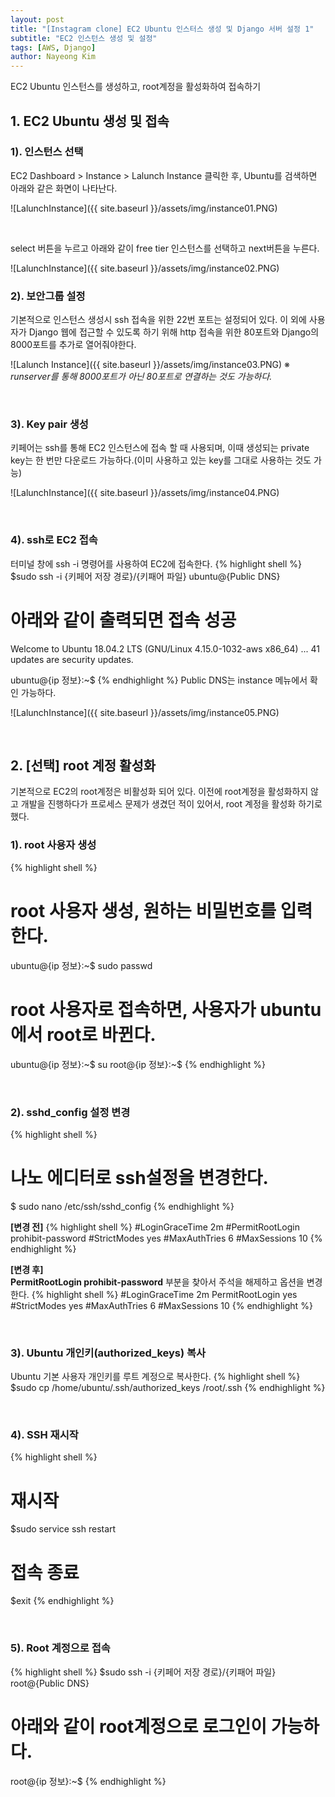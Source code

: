 ```yaml
---
layout: post
title: "[Instagram clone] EC2 Ubuntu 인스터스 생성 및 Django 서버 설정 1"
subtitle: "EC2 인스턴스 생성 및 설정"
tags: [AWS, Django]
author: Nayeong Kim
---
```

<div id='preview' class='display-none'>
EC2 Ubuntu 인스턴스를 생성하고, root계정을 활성화하여 접속하기
</div>

## 1. EC2 Ubuntu 생성 및 접속
### 1). 인스턴스 선택
EC2 Dashboard > Instance > Lalunch Instance 클릭한 후, Ubuntu를 검색하면 아래와 같은 화면이 나타난다.

![LalunchInstance]({{ site.baseurl }}/assets/img/instance01.PNG)

<br>

select 버튼을 누르고 아래와 같이 free tier 인스턴스를 선택하고 next버튼을 누른다.

![LalunchInstance]({{ site.baseurl }}/assets/img/instance02.PNG)
<br>

### 2). 보안그룹 설정
기본적으로 인스턴스 생성시 ssh 접속을 위한 22번 포트는 설정되어 있다.
이 외에 사용자가 Django 웹에 접근할 수 있도록 하기 위해 http 접속을 위한 80포트와 Django의 8000포트를 추가로 열어줘야한다.

![Lalunch Instance]({{ site.baseurl }}/assets/img/instance03.PNG)
&#8251; *runserver를 통해 8000포트가 아닌 80포트로 연결하는 것도 가능하다.*

<br>

### 3). Key pair 생성
키페어는 ssh를 통해 EC2 인스턴스에 접속 할 때 사용되며, 이때 생성되는 private key는 한 번만 다운로드 가능하다.(이미 사용하고 있는 key를 그대로 사용하는 것도 가능)

![LalunchInstance]({{ site.baseurl }}/assets/img/instance04.PNG)

<br>

### 4). ssh로 EC2 접속
터미널 창에 ssh -i 명령어를 사용하여 EC2에 접속한다.
{% highlight shell %}
$sudo ssh -i {키페어 저장 경로}/{키패어 파일} ubuntu@{Public DNS}
# 아래와 같이 출력되면 접속 성공
Welcome to Ubuntu 18.04.2 LTS (GNU/Linux 4.15.0-1032-aws x86_64)
...
41 updates are security updates.

ubuntu@{ip 정보}:~$
{% endhighlight %}
Public DNS는 instance 메뉴에서 확인 가능하다.

![LalunchInstance]({{ site.baseurl }}/assets/img/instance05.PNG)

<br> 

## 2. [선택] root 계정 활성화
기본적으로 EC2의 root계정은 비활성화 되어 있다. 이전에 root계정을 활성화하지 않고 개발을 진행하다가 프로세스 문제가 생겼던 적이 있어서, root 계정을 활성화 하기로 했다.

### 1). root 사용자 생성
{% highlight shell %}
# root 사용자 생성, 원하는 비밀번호를 입력한다.
ubuntu@{ip 정보}:~$ sudo passwd
# root 사용자로 접속하면, 사용자가 ubuntu에서 root로 바뀐다.
ubuntu@{ip 정보}:~$ su
root@{ip 정보}:~$
{% endhighlight %}

<br>

### 2). sshd_config 설정 변경
{% highlight shell %}
# 나노 에디터로 ssh설정을 변경한다.
$ sudo nano /etc/ssh/sshd_config
{% endhighlight %}

**[변경 전]**
{% highlight shell %}
#LoginGraceTime 2m
#PermitRootLogin prohibit-password
#StrictModes yes
#MaxAuthTries 6
#MaxSessions 10
{% endhighlight %}

**[변경 후]**
<br>
**PermitRootLogin prohibit-password** 부분을 찾아서 주석을 해제하고 옵션을 변경한다.
{% highlight shell %}
#LoginGraceTime 2m
PermitRootLogin yes
#StrictModes yes
#MaxAuthTries 6
#MaxSessions 10
{% endhighlight %}

<br> 

### 3). Ubuntu 개인키(authorized_keys) 복사
Ubuntu 기본 사용자 개인키를 루트 계정으로 복사한다.
{% highlight shell %}
$sudo cp /home/ubuntu/.ssh/authorized_keys /root/.ssh
{% endhighlight %}

<br>

### 4). SSH 재시작
{% highlight shell %}
# 재시작
$sudo service ssh restart
# 접속 종료
$exit
{% endhighlight %}

<br>

### 5). Root 계정으로 접속
{% highlight shell %}
$sudo ssh -i {키페어 저장 경로}/{키패어 파일} root@{Public DNS}
# 아래와 같이 root계정으로 로그인이 가능하다.
root@{ip 정보}:~$
{% endhighlight %}

<br>
